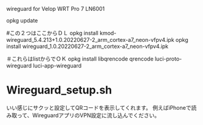 wireguard for Velop WRT Pro 7 LN6001

opkg update

#この２つはここからＤＬ
opkg install kmod-wireguard_5.4.213+1.0.20220627-2_arm_cortex-a7_neon-vfpv4.ipk
opkg install wireguard_1.0.20220627-2_arm_cortex-a7_neon-vfpv4.ipk

＃これらはlistからでＯＫ
opkg install libqrencode qrencode luci-proto-wireguard luci-app-wireguard

# Wireguard_setup.sh
いい感じにサクッと設定してQRコードを表示してくれます。
例えばiPhoneで読み取って、WireguardアプリのVPN設定に流し込んでください。
